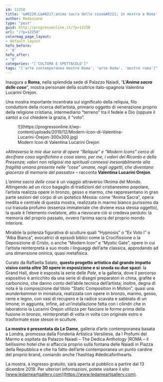 ```yaml
---
id: 12258
title: '&#8220;L&#8217;anima sacra delle cose&#8221; in mostra a Roma'
author: Redazione
type: "post"
guid: http://progressonline.it/?p=12258
url: "/?p=12258"
colormag_page_layout:
- default_layout
hefo_before:
- '0'
hefo_after:
- '0'
categories: "['CULTURA E SPETTACOLO']"
tags: "['arte contemporanea mostre Roma', 'arte Roma', 'mostre roma']"
---
```


Inaugura a **Roma**, nella splendida sede di Palazzo Naiadi, “***L’Anima sacra delle cose***”, mostra personale della scultrice italo-spagnola Valentina Lucarini Orejon.

Una mostra importante incentrata sul significato della reliquia, filo conduttore della ricerca dell’artista, primario oggetto di venerazione proprio della religione cristiana, intermediario “terreno” tra il fedele e Dio (oppure il santo) a cui chiedere la grazia, il “voto”.

<figure aria-describedby="caption-attachment-12259" class="wp-caption alignleft" id="attachment_12259" style="width: 350px">![](https://progressonline.it/wp-content/uploads/2019/12/Modern-Icon-di-Valentina-Lucarini-Orejon-300x300.jpg)<figcaption class="wp-caption-text" id="caption-attachment-12259">Modern Icon di Valentina Lucarini Orejon</figcaption></figure>

*«Attraverso le mie due serie di opere “Reliquie” e “Modern Icons” cerco di decifrare cosa significhino e cosa siano, per me, i valori del Ricordo e della Presenza; valori non religiosi ma spirituali connessi inesorabilmente alla fragilità umana presente nelle “cose” umane, negli oggetti, che diventano giacenze di memorie del passato» –* racconta **Valentina Lucarini Orejon**.

*L’anima sacra delle cose* è un viaggio attraverso l’Anima del Mondo. Attingendo ad un ricco bagaglio di tradizioni del cristianesimo popolare, l’artista realizza opere in bronzo, gesso e marmo, che rappresentano in gran parte sezioni del corpo di un ipotetico Messia: come “Anima Sacra”, opera inedita e centrale di questa mostra, realizzata in marmo bianco purissimo da cui trasuda profumo (essenza immateriale che diviene essa stessa oggetto), la quale è l’elemento rivelatore, atto a rievocare ciò si credeva perduto: la memoria del proprio passato, ovvero l’anima sacra del proprio mondo interiore.

Mirabile la potenza figurativa di sculture quali “Hypnosis” o “Ex Voto I” o “Alba Bianca”, evocatrici di episodi biblici come la Crocifissione o la Deposizione di Cristo, o anche “Modern Icon” e “Mystic Gate”, opere in cui l’artista reinterpreta a suo modo i linguaggi dell’arte classica, approdando ad una dimensione onirica, quasi metafisica.

Curato da Raffaella Salato, **questo progetto artistico dal grande impatto visivo conta oltre 30 opere in esposizione e si snoda su due spazi**: la Grand Hall, dove è esposta la serie delle *Pale*, e la galleria, dove il percorso espositivo è arricchito da una serie di disegni preparatori in china, grafite e carboncino, che danno conto dell’abile tecnica dell’artista; inoltre, degna di nota è la composizione dal titolo “Static Composition in Motion”, quasi una *wunderkammer* in miniatura, realizzata con opere in bronzo, marmo, gesso, rame e legno, con vasi di recupero e la radice scavata e sabbiata di un limone; in aggiunta, infine, ad un’installazione fatta con i cilindri che in laboratorio la Lucarini Orejon utilizza per fasciare le forme prima della fusione in bronzo, reinterpretati di volta in volta con originale estro e trasformate esse stesse in sculture.

**La mostra è presentata da Le Dame**, galleria d’arte contemporanea basata a Londra, promossa dalla Fonderia Artistica Versiliese, da I Profumi del Marmo e ospitata da Palazzo Naiadi – The Dedica Anthology |ROMA – il bellissimo hotel che si affaccia proprio sulla fontana delle Naiadi in Piazza della Repubblica e che ha fatto dell’arte contemporanea un punto cardine del proprio brand, coniando anche l’hashtag #dedicaforthearts.<span class="Apple-converted-space"> </span>

La mostra, a ingresso gratuito, sarà aperta al pubblico a partire dal 13 dicembre 2019. Per ulteriori informazioni, potete visitare il sito [www.ledameartgallery.com](https://www.ledameartgallery.com).